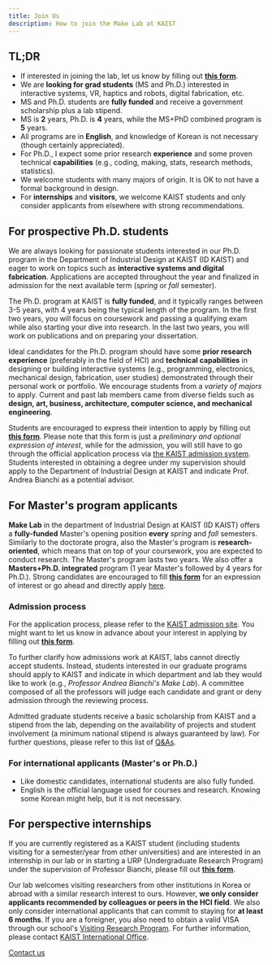 ```yaml
---
title: Join Us
description: How to join the Make Lab at KAIST
---
```


## TL;DR

- If interested in joining the lab, let us know by filling out **[this form](https://forms.gle/i1aJLuJLCiLXvmGL7)**.
- We are **looking for grad students** (MS and Ph.D.) interested in interactive systems, VR, haptics and robots, digital fabrication, etc.
- MS and Ph.D. students are **fully funded** and receive a government scholarship plus a lab stipend.
- MS is **2** years, Ph.D. is **4** years, while the MS+PhD combined program is **5** years.
- All programs are in **English**, and knowledge of Korean is not necessary (though certainly appreciated).
- For Ph.D., I expect some prior research **experience** and some proven technical **capabilities** (e.g., coding, making, stats, research methods, statistics).
- We welcome students with many majors of origin. It is OK to not have a formal background in design.
- For **internships** and **visitors**, we welcome KAIST students and only consider applicants from elsewhere with strong recommendations.

## For prospective Ph.D. students

We are always looking for passionate students interested in our Ph.D. program in the Department of Industrial Design at KAIST (ID KAIST) and eager to work on topics such as **interactive systems and digital fabrication**. Applications are accepted throughout the year and finalized in admission for the next available term (_spring_ or _fall_ semester).

The Ph.D. program at KAIST is **fully funded**, and it typically ranges between 3-5 years, with 4 years being the typical length of the program. In the first two years, you will focus on coursework and passing a qualifying exam while also starting your dive into research. In the last two years, you will work on publications and on preparing your dissertation.

Ideal candidates for the Ph.D. program should have some **prior research experience** (preferably in the field of HCI) and **technical capabilities** in designing or building interactive systems (e.g., programming, electronics, mechanical design, fabrication, user studies) demonstrated through their personal work or portfolio. We encourage students from a _variety of majors_ to apply. Current and past lab members came from diverse fields such as **design, art, business, architecture, computer science, and mechanical engineering**.

Students are encouraged to express their intention to apply by filling out **[this form](https://forms.gle/i1aJLuJLCiLXvmGL7)**. Please note that this form is just a _preliminary and optional expression of interest_, while for the admission, you will still have to go through the official application process via [the KAIST admission system](https://admission.kaist.ac.kr). Students interested in obtaining a degree under my supervision should apply to the Department of Industrial Design at KAIST and indicate Prof. Andrea Bianchi as a potential advisor.

## For Master's program applicants

**Make Lab** in the department of Industrial Design at KAIST (ID KAIST) offers a **fully-funded** Master's opening position **every** _spring_ and _fall_ semesters. Similarly to the doctorate progra, also the Master's program is **research-oriented**, which means that on top of your coursework, you are expected to conduct research. The Master's program lasts two years. We also offer a **Masters+Ph.D. integrated** program (1 year Master's followed by 4 years for Ph.D.). Strong candidates are encouraged to fill **[this form](https://forms.gle/i1aJLuJLCiLXvmGL7)** for an expression of interest or go ahead and directly apply [here](https://admission.kaist.ac.kr).

### Admission process

For the application process, please refer to the [KAIST admission site](https://admission.kaist.ac.kr). You might want to let us know in advance about your interest in applying by filling out **[this form](https://forms.gle/i1aJLuJLCiLXvmGL7)**.

To further clarify how admissions work at KAIST, labs cannot directly accept students. Instead, students interested in our graduate programs should apply to KAIST and indicate in which department and lab they would like to work (e.g., _Professor Andrea Bianchi's Make Lab_). A committee composed of all the professors will judge each candidate and grant or deny admission through the reviewing process.

Admitted graduate students receive a basic scholarship from KAIST and a stipend from the lab, depending on the availability of projects and student involvement (a minimum national stipend is always guaranteed by law). For further questions, please refer to this list of [Q&As](https://id.kaist.ac.kr/index.php?mid=FAQ).

### For international applicants (Master's or Ph.D.)

- Like domestic candidates, international students are also fully funded.
- English is the official language used for courses and research. Knowing some Korean might help, but it is not necessary.

## For perspective internships

If you are currently registered as a KAIST student (including students visiting for a semester/year from other universities) and are interested in an internship in our lab or in starting a URP (Undergraduate Research Program) under the supervision of Professor Bianchi, please fill out **[this form](https://forms.gle/i1aJLuJLCiLXvmGL7)**.

Our lab welcomes visiting researchers from other institutions in Korea or abroad with a similar research interest to ours. However, **we only consider applicants recommended by colleagues or peers in the HCI field**. We also only consider international applicants that can commit to staying for **at least 6 months**. If you are a foreigner, you also need to obtain a valid VISA through our school's [Visiting Research Program](https://io.kaist.ac.kr/menu/io.do?mguid=D4CD2D0A-21E5-E511-940C-2C44FD7DF8B9). For further information, please contact [KAIST International Office](https://io.kaist.ac.kr/).

<a href="contact.html" class="button button--large">Contact us</a>
